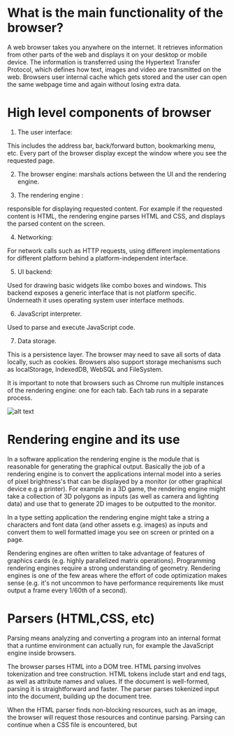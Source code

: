 # What is the main functionality of the browser?
A web browser takes you anywhere on the internet. It retrieves information from other parts of the web and displays it on your desktop or mobile device. The information is transferred using the Hypertext Transfer Protocol, which defines how text, images and video are transmitted on the web.
Browsers user internal cache which gets stored and the user can open the same webpage time and again without losing extra data.

# High level components of browser
1. The user interface:

This includes the address bar, back/forward button, bookmarking menu, etc. Every part of the browser display except the window where you see the requested page.

2. The browser engine: marshals actions between the UI and the rendering engine.

3. The rendering engine :

responsible for displaying requested content. For example if the requested content is HTML, the rendering engine parses HTML and CSS, and displays the parsed content on the screen.

4. Networking:

For network calls such as HTTP requests, using different implementations for different platform behind a platform-independent interface.

5. UI backend:

Used for drawing basic widgets like combo boxes and windows. This backend exposes a generic interface that is not platform specific. Underneath it uses operating system user interface methods.

6. JavaScript interpreter.

Used to parse and execute JavaScript code.

7. Data storage.

This is a persistence layer. The browser may need to save all sorts of data locally, such as cookies. Browsers also support storage mechanisms such as localStorage, IndexedDB, WebSQL and FileSystem.

It is important to note that browsers such as Chrome run multiple instances of the rendering engine: one for each tab. Each tab runs in a separate process.


![alt text](https://i.imgur.com/VcpjfPL.png)

# Rendering engine and its use

In a software application the rendering engine is the module that is reasonable for generating the graphical output. Basically the job of a rendering engine is to convert the applications internal model into a series of pixel brightness's that can be displayed by a monitor (or other graphical device e.g a printer). For example in a 3D game, the rendering engine might take a collection of 3D polygons as inputs (as well as camera and lighting data) and use that to generate 2D images to be outputted to the monitor.

In a type setting application the rendering engine might take a string a characters and font data (and other assets e.g. images) as inputs and convert them to well formatted image you see on screen or printed on a page.

Rendering engines are often written to take advantage of features of graphics cards (e.g. highly parallelized matrix operations). Programming rendering engines require a strong understanding of geometry. Rendering engines is one of the few areas where the effort of code optimization makes sense (e.g. it's not uncommon to have performance requirements like must output a frame every 1/60th of a second).

# Parsers (HTML,CSS, etc)

Parsing means analyzing and converting a program into an internal format that a runtime environment can actually run, for example the JavaScript engine inside browsers.

The browser parses HTML into a DOM tree. HTML parsing involves tokenization and tree construction. HTML tokens include start and end tags, as well as attribute names and values. If the document is well-formed, parsing it is straightforward and faster. The parser parses tokenized input into the document, building up the document tree.

When the HTML parser finds non-blocking resources, such as an image, the browser will request those resources and continue parsing. Parsing can continue when a CSS file is encountered, but <script> tags—particularly those without an async or defer attribute—blocks rendering, and pauses parsing of HTML.

When the browser encounters CSS styles, it parses the text into the CSS Object Model (or CSSOM), a data structure it then uses for styling layouts and painting. The browser then creates a render tree from both these structures to be able to paint the content to the screen. JavaScript is also downloaded, parsed, and then executed.

JavaScript parsing is done during compile time or whenever the parser is invoked, such as during a call to a method.

# Script processors

The script processor executes Javascript code to process an event. The processor uses a pure Go implementation of ECMAScript 5.1 and has no external dependencies. This can be useful in situations where one of the other processors doesn’t provide the functionality you need to filter events.

The processor can be configured by embedding Javascript in your configuration file or by pointing the processor at external file(s).

processors:
  - script:
      lang: javascript
      source: >
        function process(event) {
            event.Tag("js");
        }

This loads filter.js from disk.

processors:
  - script:
      lang: javascript
      file: ${path.config}/filter.js

Parameters can be passed to the script by adding params to the config. This allows for a script to be made reusable. When using params the code must define a register(params) function to receive the parameters.

processors:
  - script:
      lang: javascript
      tag: my_filter
      params:
        threshold: 15
      source: >
        var params = {threshold: 42};
        function register(scriptParams) {
            params = scriptParams;
        }
        function process(event) {
            if (event.Get("severity") < params.threshold) {
                event.Cancel();
            }
        }
If the script defines a test() function it will be invoked when the processor is loaded. Any exceptions thrown will cause the processor to fail to load. This can be used to make assertions about the behavior of the script.

function process(event) {
    if (event.Get("event.code") === 1102) {
        event.Put("event.action", "cleared");
    }
    return event;
}

function test() {
    var event = process(new Event({event: {code: 1102}}));
    if (event.Get("event.action") !== "cleared") {
        throw "expected event.action === cleared";
    }
}

Configuration options

The script processor has the following configuration settings:

lang
This field is required and its value must be javascript.
tag
This is an optional identifier that is added to log messages. If defined it enables metrics logging for this instance of the processor. The metrics include the number of exceptions and a histogram of the execution times for the process function.
source
Inline Javascript source code.
file
Path to a script file to load. Relative paths are interpreted as relative to the path.config directory. Globs are expanded.
files
List of script files to load. The scripts are concatenated together. Relative paths are interpreted as relative to the path.config directory. And globs are expanded.
params
A dictionary of parameters that are passed to the register of the script.
tag_on_exception
Tag to add to events in case the Javascript code causes an exception while processing an event. Defaults to _js_exception.
timeout
This sets an execution timeout for the process function. When the process function takes longer than the timeout period the function is interrupted. You can set this option to prevent a script from running for too long (like preventing an infinite while loop). By default there is no timeout.
max_cached_sessions
This sets the maximum number of Javascript VM sessions that will be cached to avoid reallocation. The default is 4.

# Tree construction

The CSSOM and DOM trees are combined into a render tree, which is then used to compute the layout of each visible element and serves as an input to the paint process that renders the pixels to screen. Optimizing each of these steps is critical to achieving optimal rendering performance.

In the previous section on constructing the object model, we built the DOM and the CSSOM trees based on the HTML and CSS input. However, both of these are independent objects that capture different aspects of the document: one describes the content, and the other describes the style rules that need to be applied to the document. How do we merge the two and get the browser to render pixels on the screen?

TL;DR #
The DOM and CSSOM trees are combined to form the render tree.
Render tree contains only the nodes required to render the page.
Layout computes the exact position and size of each object.
The last step is paint, which takes in the final render tree and renders the pixels to the screen.
First, the browser combines the DOM and CSSOM into a "render tree," which captures all the visible DOM content on the page and all the CSSOM style information for each node.

![alt text](https://web-dev.imgix.net/image/C47gYyWYVMMhDmtYSLOWazuyePF2/b6Z2Gu6UD1x1imOu1tJV.png?auto=format&w=845)